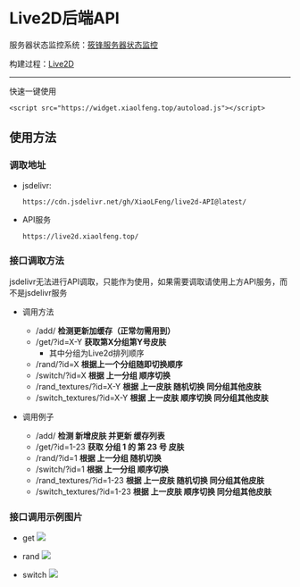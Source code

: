 # Live2D后端API

服务器状态监控系统：[筱锋服务器状态监控](https://check.xiaolfeng.xyz/)

构建过程：[Live2D](/1005.html)

* * *

快速一键使用

```code
<script src="https://widget.xiaolfeng.top/autoload.js"></script>
```

## 使用方法

### 调取地址

* jsdelivr:

    ```code
    https://cdn.jsdelivr.net/gh/XiaoLFeng/live2d-API@latest/
    ```

* API服务

    ```code
    https://live2d.xiaolfeng.top/
    ```

### 接口调取方法

jsdelivr无法进行API调取，只能作为使用，如果需要调取请使用上方API服务，而不是jsdelivr服务

* 调用方法
    - /add/ **检测更新加缓存（正常勿需用到）**
    - /get/?id=X-Y **获取第X分组第Y号皮肤**
        - 其中分组为Live2d排列顺序
    - /rand/?id=X **根据上一个分组随即切换顺序**
    - /switch/?id=X **根据 上一分组 顺序切换**
    - /rand_textures/?id=X-Y **根据 上一皮肤 随机切换 同分组其他皮肤**
    - /switch_textures/?id=X-Y **根据 上一皮肤 顺序切换 同分组其他皮肤**

* 调用例子
    - /add/  **检测 新增皮肤 并更新 缓存列表**
    - /get/?id=1-23 **获取 分组 1 的 第 23 号 皮肤**
    - /rand/?id=1 **根据 上一分组 随机切换**
    - /switch/?id=1 **根据 上一分组 顺序切换**
    - /rand_textures/?id=1-23 **根据 上一皮肤 随机切换 同分组其他皮肤**
    - /switch_textures/?id=1-23 **根据 上一皮肤 顺序切换 同分组其他皮肤**

### 接口调用示例图片

* get
![](https://fp1.fghrsh.net/2020/08/22/1b29f437b0119dea9d2e907f6947647f.png)

* rand
![](https://fp1.fghrsh.net/2020/08/22/c2c12cd77c56f8b9b87fcf0282597397.png)

* switch
![](https://fp1.fghrsh.net/2020/08/22/c8a3b0a8179dd1c1528e62912d8dbeca.png)